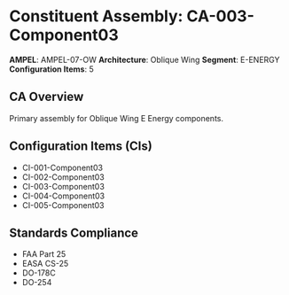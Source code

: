 # Constituent Assembly: CA-003-Component03

**AMPEL**: AMPEL-07-OW
**Architecture**: Oblique Wing
**Segment**: E-ENERGY
**Configuration Items**: 5

## CA Overview
Primary assembly for Oblique Wing E Energy components.

## Configuration Items (CIs)
- CI-001-Component03
- CI-002-Component03
- CI-003-Component03
- CI-004-Component03
- CI-005-Component03

## Standards Compliance
- FAA Part 25
- EASA CS-25
- DO-178C
- DO-254
